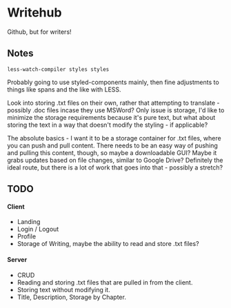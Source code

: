 # Writehub

Github, but for writers!

## Notes

`less-watch-compiler styles styles`

Probably going to use styled-components mainly, then fine adjustments to things like spans and the like with LESS.

Look into storing .txt files on their own, rather that attempting to translate - possibly .doc files incase they use MSWord? Only issue is storage, I'd like to minimize the storage requirements because it's pure text, but what about storing the text in a way that doesn't modify the styling - if applicable?

The absolute basics - I want it to be a storage container for .txt files, where you can push and pull content. There needs to be an easy way of pushing and pulling this content, though, so maybe a downloadable GUI? Maybe it grabs updates based on file changes, similar to Google Drive? Definitely the ideal route, but there is a lot of work that goes into that - possibly a stretch?

## **TODO**

#### Client

- Landing
- Login / Logout
- Profile
- Storage of Writing, maybe the ability to read and store .txt files?

#### Server

- CRUD
- Reading and storing .txt files that are pulled in from the client.
- Storing text without modifying it.
- Title, Description, Storage by Chapter.
